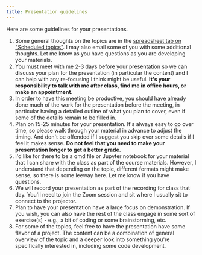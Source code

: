 ```yaml
---
title: Presentation guidelines
---
```


Here are some guidelines for your presentations.

1. Some general thoughts on the topics are in the [spreadsheet tab on "Scheduled topics"](https://docs.google.com/spreadsheets/d/1aLW9xuXWb5u_EjsEsGkZwRaawTj3lbr7pxJvJX4b4q8/edit?pli=1&gid=1821023050#gid=1821023050). I may also email some of you with some additional thoughts. Let me know as you have questions as you are developing your materials.
2. You must meet with me 2-3 days before your presentation so we can discuss your plan for the presentation (in particular the content) and I can help with any re-focusing I think might be useful. **It's your responsibility to talk with me after class, find me in office hours, or make an appointment.**
3. In order to have this meeting be productive, you should have already done much of the work for the presentation before the meeting, in particular having a detailed outline of what you plan to cover, even if some of the details remain to be filled in.
4. Plan on 15-25 minutes for your presentation. It's always easy to go over time, so please walk through your material in advance to adjust the timing. And don't be offended if I suggest you skip over some details if I feel it makes sense. **Do not feel that you need to make your presentation longer to get a better grade.** 
5. I'd like for there to be a qmd file or Jupyter notebook for your material that I can share with the class as part of the course materials. However, I understand that depending on the topic, different formats might make sense, so there is some leeway here. Let me know if you have questions.
6. We will record your presentation as part of the recording for class that day. You'll need to join the Zoom session and sit where I usually sit to connect to the projector.
7. Plan to have your presentation have a large focus on demonstration. If you wish, you can also have the rest of the class engage in some sort of exercise(s) - e.g., a bit of coding or some brainstorming, etc.
8. For some of the topics, feel free to have the presentation have some flavor of a project. The content can be a combination of general overview of the topic and a deeper look into something you're specifically interested in, including some code development.

